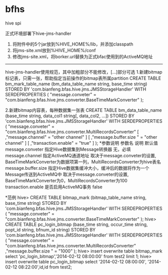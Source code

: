 bfhs
====

hive spi

正式环境部署下hive-jms-handler
1.	将附件中的5个jar放到%HIVE_HOME%/lib，并添加classpath
2.	将jms-site.xml放到%HIVE_HOME%/conf
3.	修改jms-site.xml，将borker.url替换为正式bfac使用到的ActiveMQ地址

----------------------------------------------------------------------------
hive-jms-handler使用规范，其中加粗部分不能修改，[…]部分可选
1.新建bitmap标记表，只需一张，帮助指定当前操作的bitmap表所属partition
CREATE TABLE bm_mark_table_name (bm_data_table_name string, base_time string) 
STORED BY 'com.bianfeng.bfas.hive.jms.JMSStorageHandler'
WITH SERDEPROPERTIES (
"message.conveter" = "com.bianfeng.bfas.hive.jms.converter.BaseTimeMarkConverter"
);

2.新建bitmap内容表，每种数据集一张表
CREATE TABLE bm_data_table_name (base_time string, data_col1 string[, data_col2, …]) 
STORED BY 'com.bianfeng.bfas.hive.jms.JMSStorageHandler'
WITH SERDEPROPERTIES (
"message.conveter" = "com.bianfeng.bfas.hive.jms.converter.MultiRecordsConverter"
[ ,"message.channel" = "other channel" ]
[ ,"message.buffer.size " = "other channel" ]
[ ,"transaction.enable" = "true" ]
);
*参数说明
参数名	说明	默认值
message.conveter	指定Hive数据集到Message转换器	无，必填
message.channel	指定ActiveMQ通道地址	取决于message.conveter的设置, BaseTimeMarkConverter为数据项第一列，MultiRecordsConverter为hive表名
message.buffer.size	指定Hive数据集缓冲大小，缓冲后的数据将作为一个Message传送到ActiveMQ中	取决于message.conveter的设置, BaseTimeMarkConverter为0，MultiRecordsConverter为100
transaction.enable	是否启用ActiveMQ事务	false

*范例
hive> CREATE TABLE bitmap_mark (bitmap_table_name string, base_time string) 
STORED BY 'com.bianfeng.bfas.hive.jms.JMSStorageHandler'
WITH SERDEPROPERTIES (
"message.conveter" = "com.bianfeng.bfas.hive.jms.converter.BaseTimeMarkConverter"
);
hive> CREATE TABLE pc_login_bitmap (base_time string, occur_time string, popt_id string, bfnum_id string) 
STORED BY 'com.bianfeng.bfas.hive.jms.JMSStorageHandler'
WITH SERDEPROPERTIES (
"message.conveter" = "com.bianfeng.bfas.hive.jms.converter.MultiRecordsConverter"
,"message.buffer.size " = "1000"
);
hive> insert overwrite table bitmap_mark select 'pc_login_bitmap','2014-02-12 08:00:00' from test2 limit 1;
hive> insert overwrite table pc_login_bitmap select '2014-02-12 08:00:00', '2014-02-12 08:22:00',id,id from test2;

